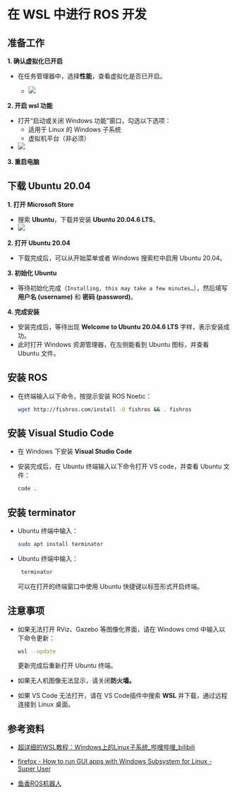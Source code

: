 # 在 WSL 中进行 ROS 开发

## 准备工作

**1. 确认虚拟化已开启**

- 在任务管理器中，选择**性能**，查看虚拟化是否已开启。

  - ![](/image/pic1.png)

**2. 开启 wsl 功能**

- 打开“启动或关闭 Windows 功能”窗口，勾选以下选项：
  - 适用于 Linux 的 Windows 子系统
  - 虚拟机平台（非必须）
- ![](/image/pic2.png)

**3. 重启电脑**

## 下载 Ubuntu 20.04

**1. 打开 Microsoft Store**

- 搜索 **Ubuntu**，下载并安装 **Ubuntu 20.04.6 LTS**。
- ![](/image/pic3.png)

**2. 打开 Ubuntu 20.04**

- 下载完成后，可以从开始菜单或者 Windows 搜索栏中启用 Ubuntu 20.04。

**3. 初始化 Ubuntu**

- 等待初始化完成（`Installing, this may take a few minutes…`），然后填写**用户名 (username)** 和 **密码 (password)**。

**4. 完成安装**

- 安装完成后，等待出现 **Welcome to Ubuntu 20.04.6 LTS** 字样，表示安装成功。
- 此时打开 Windows 资源管理器，在左侧能看到 Ubuntu 图标，并查看 Ubuntu 文件。

## 安装 ROS

- 在终端输入以下命令，按提示安装 ROS Noetic：
  
  ```bash
  wget http://fishros.com/install -O fishros && . fishros
  ```

## 安装 Visual Studio Code

- 在 Windows 下安装 **Visual Studio Code**

- 安装完成后，在 Ubuntu 终端输入以下命令打开 VS code，并查看 Ubuntu 文件：
  
  ```bash
  code .
  ```

## 安装 terminator

- Ubuntu 终端中输入：
  ```bash
  sudo apt install terminator
  ```
- Ubuntu 终端中输入：
  ```bash
   terminator
  ```
   可以在打开的终端窗口中使用 Ubuntu 快捷键以标签形式开启终端。


## 注意事项

- 如果无法打开 RViz、Gazebo 等图像化界面，请在 Windows cmd 中输入以下命令更新：
  
  ```bash
  wsl --update
  ```
  
  更新完成后重新打开 Ubuntu 终端。

- 如果无人机图像无法显示，请关闭**防火墙。**

- 如果 VS Code 无法打开，请在 VS Code插件中搜索 **WSL** 并下载，通过远程连接到 Linux 桌面。

## 参考资料

- [超详细的WSL教程：Windows上的Linux子系统_哔哩哔哩_bilibili](https://www.bilibili.com/video/BV1tW42197za/?spm_id_from=333.1007.top_right_bar_window_history.content.click&vd_source=6d0b706676e3d39f9a5901aeb336cb8b)

- [firefox - How to run GUI apps with Windows Subsystem for Linux - Super User](https://superuser.com/questions/1580610/how-to-run-gui-apps-with-windows-subsystem-for-linux)

- [鱼香ROS机器人](https://fishros.com/)
